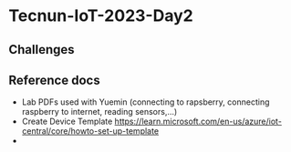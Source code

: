 # Tecnun-IoT-2023-Day2

## Challenges

## Reference docs 
- Lab PDFs used with Yuemin (connecting to rapsberry, connecting raspberry to internet, reading sensors,...)
- Create Device Template https://learn.microsoft.com/en-us/azure/iot-central/core/howto-set-up-template
- 
